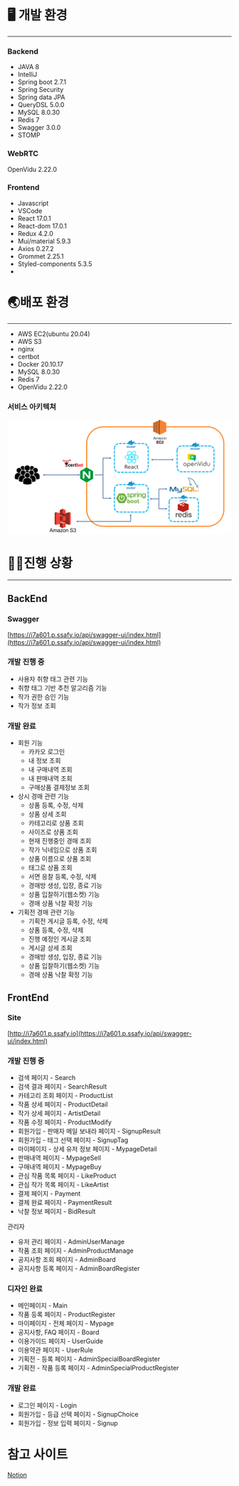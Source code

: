 # ****🖥️ 개발 환경****

---

### Backend

- JAVA 8
- IntelliJ
- Spring boot 2.7.1
- Spring Security
- Spring data JPA
- QueryDSL 5.0.0
- MySQL 8.0.30
- Redis 7
- Swagger 3.0.0
- STOMP

### WebRTC

OpenVidu 2.22.0

### Frontend

- Javascript
- VSCode
- React 17.0.1
- React-dom 17.0.1
- Redux 4.2.0
- Mui/material 5.9.3
- Axios 0.27.2
- Grommet 2.25.1
- Styled-components 5.3.5
- 

# 🌏배포 환경

---

- AWS EC2(ubuntu 20.04)
- AWS S3
- nginx
- certbot
- Docker 20.10.17
- MySQL 8.0.30
- Redis 7
- OpenVidu 2.22.0

### 서비스 아키텍쳐

![Untitled](ReadmeImage/architecture.png)

# 🏄‍♂️진행 상황

---

## BackEnd

### Swagger

[https://i7a601.p.ssafy.io/api/swagger-ui/index.html](https://i7a601.p.ssafy.io/api/swagger-ui/index.html)

### 개발 진행 중

- 사용자 취향 태그 관련 기능
- 취향 태그 기반 추천 알고리즘 기능
- 작가 권한 승인 기능
- 작가 정보 조회

### 개발 완료

- 회원 기능
    - 카카오 로그인
    - 내 정보 조회
    - 내 구매내역 조회
    - 내 판매내역 조회
    - 구매상품 결제정보 조회
- 상시 경매 관련 기능
    - 상품 등록, 수정, 삭제
    - 상품 상세 조회
    - 카테고리로 상품 조회
    - 사이즈로 상품 조회
    - 현재 진행중인 경매 조회
    - 작가 닉네임으로 상품 조회
    - 상품 이름으로 상품 조회
    - 태그로 상품 조회
    - 서면 응찰 등록, 수정, 삭제
    - 경매방 생성, 입장, 종료 기능
    - 상품 입찰하기(웹소켓) 기능
    - 경매 상품 낙찰 확정 기능
- 기획전 경매 관련 기능
    - 기획전 게시글 등록, 수정, 삭제
    - 상품 등록, 수정, 삭제
    - 진행 예정인 게시글 조회
    - 게시글 상세 조회
    - 경매방 생성, 입장, 종료 기능
    - 상품 입찰하기(웹소켓) 기능
    - 경매 상품 낙찰 확정 기능

## FrontEnd

### Site

[http://i7a601.p.ssafy.io](https://i7a601.p.ssafy.io/api/swagger-ui/index.html)

### 개발 진행 중

- 검색 페이지 - Search
- 검색 결과 페이지 - SearchResult
- 카테고리 조회 페이지 - ProductList
- 작품 상세 페이지 - ProductDetail
- 작가 상세 페이지 - ArtistDetail
- 작품 수정 페이지 - ProductModify
- 회원가입 - 판매자 메일 보내라 페이지 - SignupResult
- 회원가입 - 태그 선택 페이지 - SignupTag
- 마이페이지 - 상세 유저 정보 페이지 - MypageDetail
- 판매내역 페이지 - MypageSell
- 구매내역 페이지 - MypageBuy
- 관심 작품 목록 페이지 - LikeProduct
- 관심 작가 목록 페이지 - LikeArtist
- 결제 페이지 - Payment
- 결제 완료 페이지 - PaymentResult
- 낙찰 정보 페이지 - BidResult

관리자

- 유저 관리 페이지 - AdminUserManage
- 작품 조회 페이지 - AdminProductManage
- 공지사항 조회 페이지 - AdminBoard
- 공지사항 등록 페이지 - AdminBoardRegister

### 디자인 완료

- 메인페이지 - Main
- 작품 등록 페이지 - ProductRegister
- 마이페이지 - 전체 페이지 - Mypage
- 공지사항, FAQ 페이지 - Board
- 이용가이드 페이지 - UserGuide
- 이용약관 페이지 - UserRule
- 기획전 - 등록 페이지 - AdminSpecialBoardRegister
- 기획전 - 작품 등록 페이지 - AdminSpecialProductRegister

### 개발 완료

- 로그인 페이지 - Login
- 회원가입 - 등급 선택 페이지 - SignupChoice
- 회원가입 - 정보 입력 페이지 - Signup

# 참고 사이트
[Notion](https://www.notion.so/chayoo/2-PJT1-90b015294bdb4944ab19aa2c63c3075d)

